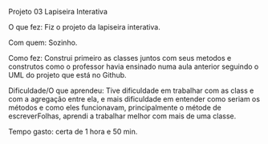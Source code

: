 Projeto 03 Lapiseira Interativa

O que fez: Fiz o projeto da lapiseira interativa.

Com quem: Sozinho.

Como fez: Construi primeiro as classes juntos com seus metodos e construtos como o professor havia ensinado numa aula anterior seguindo o UML do projeto que está no Github.

Dificuldade/O que aprendeu: Tive dificuldade em trabalhar com as class e com a agregação entre ela, e mais dificuldade em entender como seriam os métodos e como eles funcionavam, principalmente o métode de escreverFolhas, aprendi a trabalhar melhor com mais de uma classe.

Tempo gasto: certa de 1 hora e 50 min.